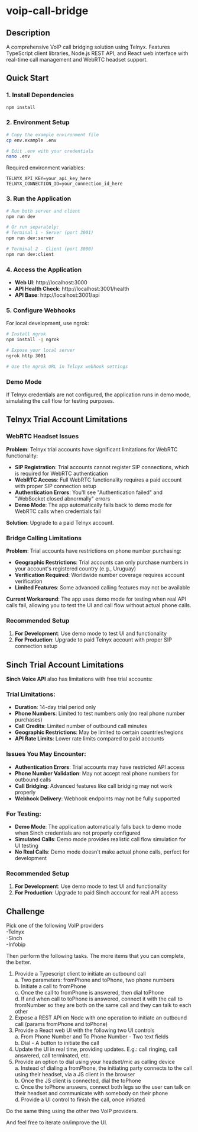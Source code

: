 # voip-call-bridge

## Description
A comprehensive VoIP call bridging solution using Telnyx. Features TypeScript client libraries, Node.js REST API, and React web interface with real-time call management and WebRTC headset support.

## Quick Start

### 1. Install Dependencies
```bash
npm install
```

### 2. Environment Setup
```bash
# Copy the example environment file
cp env.example .env

# Edit .env with your credentials
nano .env
```

Required environment variables:
```env
TELNYX_API_KEY=your_api_key_here
TELNYX_CONNECTION_ID=your_connection_id_here
```

### 3. Run the Application
```bash
# Run both server and client
npm run dev

# Or run separately:
# Terminal 1 - Server (port 3001)
npm run dev:server

# Terminal 2 - Client (port 3000)
npm run dev:client
```

### 4. Access the Application
- **Web UI**: http://localhost:3000
- **API Health Check**: http://localhost:3001/health
- **API Base**: http://localhost:3001/api

### 5. Configure Webhooks
For local development, use ngrok:
```bash
# Install ngrok
npm install -g ngrok

# Expose your local server
ngrok http 3001

# Use the ngrok URL in Telnyx webhook settings
```

### Demo Mode
If Telnyx credentials are not configured, the application runs in demo mode, simulating the call flow for testing purposes.

## Telnyx Trial Account Limitations

### WebRTC Headset Issues
**Problem**: Telnyx trial accounts have significant limitations for WebRTC functionality:
- **SIP Registration**: Trial accounts cannot register SIP connections, which is required for WebRTC authentication
- **WebRTC Access**: Full WebRTC functionality requires a paid account with proper SIP connection setup
- **Authentication Errors**: You'll see "Authentication failed" and "WebSocket closed abnormally" errors
- **Demo Mode**: The app automatically falls back to demo mode for WebRTC calls when credentials fail

**Solution**: Upgrade to a paid Telnyx account.

### Bridge Calling Limitations
**Problem**: Trial accounts have restrictions on phone number purchasing:
- **Geographic Restrictions**: Trial accounts can only purchase numbers in your account's registered country (e.g., Uruguay)
- **Verification Required**: Worldwide number coverage requires account verification
- **Limited Features**: Some advanced calling features may not be available

**Current Workaround**: The app uses demo mode for testing when real API calls fail, allowing you to test the UI and call flow without actual phone calls.

### Recommended Setup
1. **For Development**: Use demo mode to test UI and functionality
2. **For Production**: Upgrade to paid Telnyx account with proper SIP connection setup

## Sinch Trial Account Limitations

**Sinch Voice API** also has limitations with free trial accounts:

### Trial Limitations:
- **Duration**: 14-day trial period only
- **Phone Numbers**: Limited to test numbers only (no real phone number purchases)
- **Call Credits**: Limited number of outbound call minutes
- **Geographic Restrictions**: May be limited to certain countries/regions
- **API Rate Limits**: Lower rate limits compared to paid accounts

### Issues You May Encounter:
- **Authentication Errors**: Trial accounts may have restricted API access
- **Phone Number Validation**: May not accept real phone numbers for outbound calls
- **Call Bridging**: Advanced features like call bridging may not work properly
- **Webhook Delivery**: Webhook endpoints may not be fully supported

### For Testing:
- **Demo Mode**: The application automatically falls back to demo mode when Sinch credentials are not properly configured
- **Simulated Calls**: Demo mode provides realistic call flow simulation for UI testing
- **No Real Calls**: Demo mode doesn't make actual phone calls, perfect for development

### Recommended Setup
1. **For Development**: Use demo mode to test UI and functionality
2. **For Production**: Upgrade to paid Sinch account for real API access

## Challenge
Pick one of the following VoIP providers  
-Telnyx  
-Sinch  
-Infobip  
  
Then perform the following tasks. The more items that you can complete, the better.  
  
1. Provide a Typescript client to initiate an outbound call  
  a. Two parameters: fromPhone and toPhone, two phone numbers  
  b. Initiate a call to fromPhone  
  c. Once the call to fromPhone is answered, then dial toPhone  
  d. If and when call to toPhone is answered, connect it with the call to fromNumber so they are both on the same call and they can talk to each other  
2. Expose a REST API on Node with one operation to initiate an outbound call (params fromPhone and toPhone)  
3. Provide a React web UI with the following two UI controls  
  a. From Phone Number and To Phone Number - Two text fields  
  b. Dial - A button to initiate the call  
4. Update the UI in real time, providing updates. E.g.: call ringing, call answered, call terminated, etc.  
5. Provide an option to dial using your headset/mic as calling device  
  a. Instead of dialing a fromPhone, the initiating party connects to the call using their headset, via a JS client in the browser  
  b. Once the JS client is connected, dial the toPhone  
  c. Once the toPhone answers, connect both legs so the user can talk on their headset and communicate with somebody on their phone  
  d. Provide a UI control to finish the call, once initiated  
  
Do the same thing using the other two VoIP providers.  
  
And feel free to iterate on/improve the UI.
